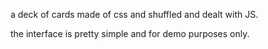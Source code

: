 a deck of cards made of css and shuffled and dealt with JS. 

the interface is pretty simple and for demo purposes only. 
